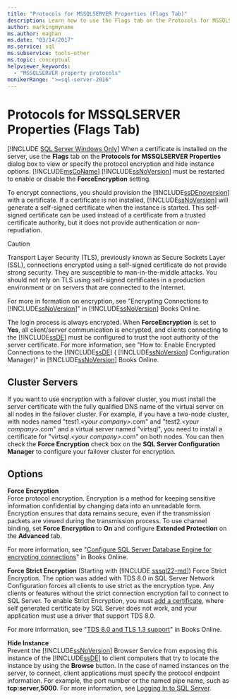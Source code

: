 ```yaml
---
title: "Protocols for MSSQLSERVER Properties (Flags Tab)"
description: Learn how to use the Flags tab on the Protocols for MSSQLSERVER Properties dialog box to view or specify the protocol encryption and to hide instance options.
author: markingmyname
ms.author: maghan
ms.date: "03/14/2017"
ms.service: sql
ms.subservice: tools-other
ms.topic: conceptual
helpviewer_keywords:
  - "MSSQLSERVER property protocols"
monikerRange: ">=sql-server-2016"
---
```

# Protocols for MSSQLSERVER Properties (Flags Tab)
[!INCLUDE [SQL Server Windows Only](../../includes/applies-to-version/sql-windows-only.md)]
  When a certificate is installed on the server, use the **Flags** tab on the **Protocols for MSSQLSERVER Properties** dialog box to view or specify the protocol encryption and hide instance options. [!INCLUDE[msCoName](../../includes/msconame-md.md)] [!INCLUDE[ssNoVersion](../../includes/ssnoversion-md.md)] must be restarted to enable or disable the **ForceEncryption** setting.  
  
 To encrypt connections, you should provision the [!INCLUDE[ssDEnoversion](../../includes/ssdenoversion-md.md)] with a certificate. If a certificate is not installed, [!INCLUDE[ssNoVersion](../../includes/ssnoversion-md.md)] will generate a self-signed certificate when the instance is started. This self-signed certificate can be used instead of a certificate from a trusted certificate authority, but it does not provide authentication or non-repudiation.  
  
> [!CAUTION]  
>  Transport Layer Security (TLS), previously known as Secure Sockets Layer (SSL), connections encrypted using a self-signed certificate do not provide strong security. They are susceptible to man-in-the-middle attacks. You should not rely on TLS using self-signed certificates in a production environment or on servers that are connected to the Internet.  
  
 For more in formation on encryption, see "Encrypting Connections to [!INCLUDE[ssNoVersion](../../includes/ssnoversion-md.md)]" in [!INCLUDE[ssNoVersion](../../includes/ssnoversion-md.md)] Books Online.  
  
 The login process is always encrypted. When **ForceEncryption** is set to **Yes**, all client/server communication is encrypted, and clients connecting to the [!INCLUDE[ssDE](../../includes/ssde-md.md)] must be configured to trust the root authority of the server certificate. For more information, see "How to: Enable Encrypted Connections to the [!INCLUDE[ssDE](../../includes/ssde-md.md)] ( [!INCLUDE[ssNoVersion](../../includes/ssnoversion-md.md)] Configuration Manager)" in [!INCLUDE[ssNoVersion](../../includes/ssnoversion-md.md)] Books Online.  
  
## Cluster Servers  
 If you want to use encryption with a failover cluster, you must install the server certificate with the fully qualified DNS name of the virtual server on all nodes in the failover cluster. For example, if you have a two-node cluster, with nodes named "test1.*\<your company>*.com" and "test2.*\<your company>*.com" and a virtual server named "virtsql", you need to install a certificate for "virtsql.*\<your company>*.com" on both nodes. You can then check the **Force Encryption** check box on the **SQL Server Configuration Manager** to configure your failover cluster for encryption.  
  
## Options  
 **Force Encryption**  
 Force protocol encryption. Encryption is a method for keeping sensitive information confidential by changing data into an unreadable form. Encryption ensures that data remains secure, even if the transmission packets are viewed during the transmission process. To use channel binding, set **Force Encryption** to **On** and configure **Extended Protection** on the **Advanced** tab.  

For more information, see "[Configure SQL Server Database Engine for encrypting connections](../../database-engine/configure-windows/configure-sql-server-encryption.md)" in Books Online.  
  
 **Force Strict Encryption** (Starting with [!INCLUDE [sssql22-md](../../includes/sssql22-md.md)])
 Force Strict Encryption. The option was added with TDS 8.0 in SQL Server Network Configuration forces all clients to use strict as the encryption type. Any clients or features without the strict connection encryption fail to connect to SQL Server.
 To enable Strict Encryption, you must [add a certificate](../../database-engine/configure-windows/configure-sql-server-encryption.md), where self generated certificate by SQL Server does not work, and your application must use a driver that support TDS 8.0.
 
 For more information, see "[TDS 8.0 and TLS 1.3 support](../../relational-databases/security/networking/tds-8-and-tls-1-3.md)" in Books Online.

 **Hide Instance**  
 Prevent the [!INCLUDE[ssNoVersion](../../includes/ssnoversion-md.md)] Browser Service from exposing this instance of the [!INCLUDE[ssDE](../../includes/ssde-md.md)] to client computers that try to locate the instance by using the **Browse** button. In the case of named instances on the server, to connect, client applications must specify the protocol endpoint information. For example, the port number or the named pipe name, such as **tcp:server,5000**. For more information, see [Logging In to SQL Server](../../database-engine/configure-windows/logging-in-to-sql-server.md).  
